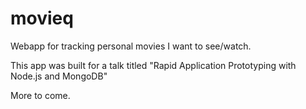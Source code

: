 movieq
======

Webapp for tracking personal movies I want to see/watch.

This app was built for a talk titled "Rapid Application Prototyping with Node.js and MongoDB"

More to come.
